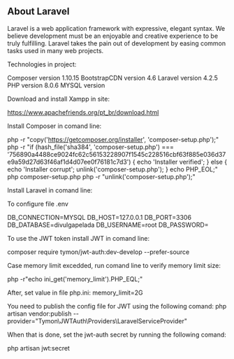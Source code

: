 ## About Laravel

Laravel is a web application framework with expressive, elegant syntax. We believe development must be an enjoyable and creative experience to be truly fulfilling. Laravel takes the pain out of development by easing common tasks used in many web projects.

Technologies in project:

Composer version 1.10.15
BootstrapCDN version 4.6
Laravel version 4.2.5
PHP version 8.0.6
MYSQL version

Download and install Xampp in site:

https://www.apachefriends.org/pt_br/download.html

Install Composer in comand line:

php -r "copy('https://getcomposer.org/installer', 'composer-setup.php');"
php -r "if (hash_file('sha384', 'composer-setup.php') === '756890a4488ce9024fc62c56153228907f1545c228516cbf63f885e036d37e9a59d27d63f46af1d4d07ee0f76181c7d3') { echo 'Installer verified'; } else { echo 'Installer corrupt'; unlink('composer-setup.php'); } echo PHP_EOL;"
php composer-setup.php
php -r "unlink('composer-setup.php');"


Install Laravel in comand line:

To configure file .env

DB_CONNECTION=MYSQL
DB_HOST=127.0.0.1
DB_PORT=3306
DB_DATABASE=divulgapelada
DB_USERNAME=root
DB_PASSWORD=

To use the JWT token install JWT in comand line:

composer require tymon/jwt-auth:dev-develop --prefer-source

Case memory limit excedded, run comand line to verify memory limit size:

php -r"echo ini_get('memory_limit').PHP_EQL;"

After, set value in file php.ini:
memory_limit=2G

You need to publish the config file for JWT using the following comand:
php artisan vendor:publish --provider="Tymon\JWTAuth\Providers\LaravelServiceProvider"

When that is done, set the jwt-auth secret by running the following comand:

php artisan jwt:secret


